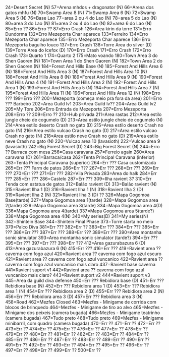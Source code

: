 24=Desert Secret (N)
57=Arena mhdos + dragonator (N)
66=Arena dos gatos mhfu (N)
70=Swamp Area 8 (N)
71=Swamp Area 6 (N)
72=Swamp Area 5 (N)
76=Base Lao
77=area 2 ou 4 do Lao (N)
78=area 5 do Lao (N)
80=area 3 do Lao (N)
81=area 2 ou 4 do Lao (N)
82=area 6 do Lao (N)
85=Erro ??
86=Erro ??
87=Erro Crash
126=Area kirin da torre
131=Erro Dundorma
132=Erro Mezeporta Char aparece
133=Ferreiro
134=Erro Mezeporta Char aparece
135=Erro Mezeporta Char aparece
136=Erro Mezeporta bagulho louco
137=Erro Crash
138=Torre Area do silver (D)
139=Torre Area do Icefox (D)
170=Erro Crash
171=Erro Crash
172=Erro Crash
173=Quarto 1
174=Quarto 2
175=Mato voando
180=Town Area 3 do Shen Gaoren (N)
181=Town Area 1 do Shen Gaoren (N)
182=Town Area 2 do Shen Gaoren (N)
184=Forest And Hills Base (N)
185=Forest And Hills Area 6 (N)
186=Forest And Hills Area 3 (N)
187=Forest And Hills Area 10 (N)
188=Forest And Hills Area 8 (N)
189=Forest And Hills Area 9 (N)
190=Forest And Hills Area 4 (N)
191=Forest And Hills Area 2 (N)
192=Forest And Hills Area 1 (N)
193=Forest And Hills Area 5 (N)
194=Forest And Hills Area 7 (N)
195=Forest And Hills Area 11 (N)
196=Forest And Hills Area 12 (N)
198=Erro ???
199=Erro ???
200=Mezeporta (começa meio pra fora da area)
201=Erro ??? Barbeiro
202=Area Guild lv1
203=Area Guild lv??
204=Area Guild lv2
205=My Tore
206=Erro Entrada de Mezeporta
207=Erro Mezeporta
208=Erro ??
209=Erro ??
210=Hub privada
211=Area rastas
212=Area estilo jungle cheio de cogumelo (D)
213=Area estilo jungle cheio de cogumelo (N)
214=Area estilo deserto Crash no gato (D)
215=Area estilo deserto Crash no gato (N)
216=Area estilo vulcao Crash no gato (D)
217=Area estilo vulcao Crash no gato (N)
218=Area estilo neve Crash no gato (D)
219=Area estilo neve Crash no gato (N)
220=Vulcao area 10 (lavasioth)
222=Vulcao area 9 (lavasioth)
242=Big Forest Secret (D)
243=Big Forest Secret (N)
244=Erro ?? Barraca com mesa
256=Casa caravana
257=Ferreio again
260=Area caravana (D)
261=Barraca/casa
262=Tenta Principal Caravana (inferior)
263=Tenta Principal Caravana (superior)
264=Err ??? Casa customizada
265=Err ??? Farm de patos
266=Err ???
267=Err ???
268=Err ???
269=Err ???
270=Err ???
271=Err ???
282=Vila Privada
283=Area do halk
284=Err ???
285=Err ???
286=Castelo
287=Err ???
309=Ilha ravient 3?
310=Err Tenda com estatua de gatos
312=Balão ravient (D)
313=Balão ravient (N)
315=Ravient Ilha 1 (D)
316=Ravient Ilha 1 (N)
318=Ravient Ilha 2 (D)
319=Ravient Ilha 2 (N)
321=Ravient Ilha 3 (D) ??
326=Mapa Gogomoa Base(tarde)
327=Mapa Gogomoa area 1(tarde)
328=Mapa Gogomoa area 2(tarde)
329=Mapa Gogomoa area 3(tarde)
334=Mapa Gogomoa area 4(D)
336=Mapa Gogomoa area 4(tarde)
337=Mapa Gogomoa area 5(tarde?)
338=Mapa Gogomoa area 4(N)
340=My series(D)
341=My series(N)
342=Shintein Base
344=Shintein Final Phase
373=Torre starta no meio
379=Palco Diva
381=Err ???
382=Err ??
383=Err ???
384=Err ???
385=Err ???
386=Err ???
387=Err ???
388=Err ???
389=Err ???
390=Area montanha sonic simulator
393=Area montanha sonic simulator (tarde?)
394=Err ???
395=Err ???
397=Err ???
398=Err ???
412=Area gazurabazura 6 (D)
413=Area gazurabazura 6 (N)
415=Err ???
416=Err ???
419=Ravient area ?? caverna com fogo azul
420=Ravient area ?? caverna com fogo azul escuro
421=Ravient area ?? caverna com fogo azul vuncanico
422=Ravient area ?? caverna com fogo azul vuncanico mais claro
437=Ravient base caverna
441=Ravient suport v1
442=Ravient area ?? caverna com fogo azul vuncanico mais claro?
443=Ravient suport v2
444=Ravient suport v3
445=Area da guild diva defense
450=Err ??? Rebidiora base (D)
451=Err ??? Rebidiora base (N)
452=Err ??? Rebidiora area 1 (D)
453=Err ??? Rebidiora area 1 (N)
454=Err ??? Rebidiora area 2 (D)
455=Err ??? Rebidiora area 2 (N)
456=Err ??? Rebidiora area 3 (D)
457=Err ??? Rebidiora area 3 (N)
458=Road
462=Mezfes Closed
463=Mezfes - Minigame de corrida com blocos de brinquedo
464=Mezfes - Minigame de tiro ao alvo
465=Mezfes - Minigame dos peixeis (camera bugada)
466=Mezfes - Minigame teatrinho (camera bugada)
467=Tudo preto
468=Tudo preto
469=Mezfes - Minigame minibarril, com quadro (camera bugada)
470=Err ??
471=Err ??
472=Err ??
473=Err ??
474=Err ??
475=Err ??
476=Err ??
477=Err ??
478=Err ??
479=Err ??
480=Err ??
481=Err ??
482=Err ??
483=Err ??
484=Err ??
485=Err ??
486=Err ??
487=Err ??
488=Err ??
489=Err ??
490=Err ??
491=Err ??
492=Err ??
493=Err ??
494=Err ??
495=Err ??
496=Err ??
497=Err ??
498=Err ??
499=Err ??
500=Err ??